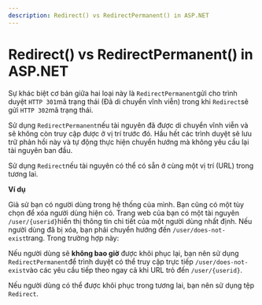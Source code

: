```yaml
---
description: Redirect() vs RedirectPermanent() in ASP.NET
---
```


# Redirect() vs RedirectPermanent() in ASP.NET

Sự khác biệt cơ bản giữa hai loại này là `RedirectPermanent`gửi cho trình duyệt `HTTP 301`mã trạng thái (Đã di chuyển vĩnh viễn) trong khi `Redirect`sẽ gửi `HTTP 302`mã trạng thái.

Sử dụng `RedirectPermanent`nếu tài nguyên đã được di chuyển vĩnh viễn và sẽ không còn truy cập được ở vị trí trước đó. Hầu hết các trình duyệt sẽ lưu trữ phản hồi này và tự động thực hiện chuyển hướng mà không yêu cầu lại tài nguyên ban đầu.

Sử dụng `Redirect`nếu tài nguyên có thể có sẵn ở cùng một vị trí (URL) trong tương lai.

**Ví dụ**

Giả sử bạn có người dùng trong hệ thống của mình. Bạn cũng có một tùy chọn để xóa người dùng hiện có. Trang web của bạn có một tài nguyên `/user/{userid}`hiển thị thông tin chi tiết của một người dùng nhất định. Nếu người dùng đã bị xóa, bạn phải chuyển hướng đến `/user/does-not-exist`trang. Trong trường hợp này:

Nếu người dùng sẽ **không bao giờ** được khôi phục lại, bạn nên sử dụng `RedirectPermanent`để trình duyệt có thể truy cập trực tiếp `/user/does-not-exist`vào các yêu cầu tiếp theo ngay cả khi URL trỏ đến `/user/{userid}`.

Nếu người dùng có thể được khôi phục trong tương lai, bạn nên sử dụng tệp `Redirect`.
